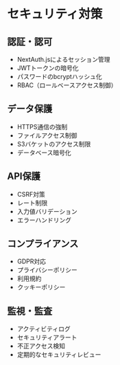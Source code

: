 # セキュリティ対策

## 認証・認可
- NextAuth.jsによるセッション管理
- JWTトークンの暗号化
- パスワードのbcryptハッシュ化
- RBAC（ロールベースアクセス制御）

## データ保護
- HTTPS通信の強制
- ファイルアクセス制御
- S3バケットのアクセス制限
- データベース暗号化

## API保護
- CSRF対策
- レート制限
- 入力値バリデーション
- エラーハンドリング

## コンプライアンス
- GDPR対応
- プライバシーポリシー
- 利用規約
- クッキーポリシー

## 監視・監査
- アクティビティログ
- セキュリティアラート
- 不正アクセス検知
- 定期的なセキュリティレビュー